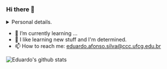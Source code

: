 ### Hi there 👋


<details>
<summary>Personal details.</summary>
Hey, I'm Eduardo, undergraduate in Computer Science at UFCG, a University located in Paraiba - Brazil. I like watching animes, some series and movies well.
</details>


- 🌱 I’m currently learning ...
- 🤔 I like learning new stuff and I'm determined.
- 📫 How to reach me: eduardo.afonso.silva@ccc.ufcg.edu.br


![Eduardo's github stats](https://github-readme-stats.vercel.app/api?username=eduardonunes5&show_icons=true&hide_border=true)